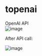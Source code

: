 # topenai  
OpenAI API  
![image](https://github.com/bibasrairockz/topenai/assets/130794180/3f515563-75c8-4772-848f-5a73b64e9676)  

After API call:  

![image](https://github.com/bibasrairockz/topenai/assets/130794180/a9a0432f-c042-4e91-9c9d-e88e389e2d4c)
